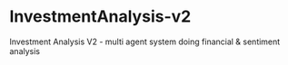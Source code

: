 # InvestmentAnalysis-v2
Investment Analysis V2 - multi agent system doing financial &amp; sentiment analysis
